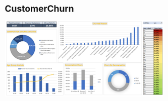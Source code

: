 # CustomerChurn

![Customer Churn](https://github.com/asaad2k/CustomerChurn/blob/main/Customer_Churn_Analaysis.png?raw=true)
